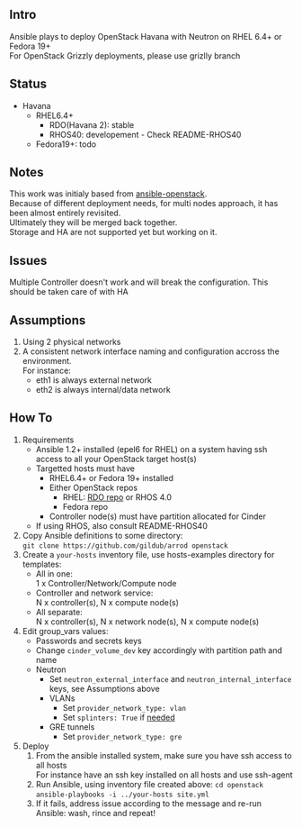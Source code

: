 Intro
-----
Ansible plays to deploy OpenStack Havana with Neutron on RHEL 6.4+ or Fedora 19+  
For OpenStack Grizzly deployments, please use grizlly branch

Status
------
* Havana
  * RHEL6.4+
    * RDO(Havana 2): stable
    * RHOS40: developement - Check README-RHOS40
  * Fedora19+: todo

Notes
-----
This work was initialy based from [ansible-openstack](https://github.com/ansible/ansible-redhat-openstack).  
Because of different deployment needs, for multi nodes approach, it has been almost entirely revisited.  
Ultimately they will be merged back together.  
Storage and HA are not supported yet but working on it.

Issues
------
Multiple Controller doesn't work and will break the configuration. 
This should be taken care of with HA

Assumptions
-----------
  1. Using 2 physical networks
  2. A consistent network interface naming and configuration accross the environment.  
     For instance:
     * eth1 is always external network 
     * eth2 is always internal/data network 

How To
------
  1.  Requirements
      * Ansible 1.2+ installed (epel6 for RHEL) on a system having ssh access to all your OpenStack target host(s)
      * Targetted hosts must have
        * RHEL6.4+ or Fedora 19+ installed
        * Either OpenStack repos
          * RHEL: [RDO repo](repos.fedorapeople.org/repos/openstack/) or RHOS 4.0
          * Fedora repo
        * Controller node(s) must have partition allocated for Cinder
      * If using RHOS, also consult README-RHOS40
  2. Copy Ansible definitions to some directory:  
     `git clone https://github.com/gildub/arrod openstack`
  3. Create a `your-hosts` inventory file, use hosts-examples directory for templates:
     * All in one:  
       1 x Controller/Network/Compute node 
     * Controller and network service:  
       N x controller(s), N x compute node(s)
     * All separate:  
       N x controller(s), N x network node(s), N x compute node(s)
  4. Edit group_vars values:
     * Passwords and secrets keys
     * Change `cinder_volume_dev` key accordingly with partition path and name
     * Neutron
       * Set `neutron_external_interface` and `neutron_internal_interface` keys, see Assumptions above
       * VLANs
         * Set `provider_network_type: vlan`
         * Set `splinters: True` if [needed](https://access.redhat.com/site/articles/289823)
       * GRE tunnels
         * Set `provider_network_type: gre`
  5. Deploy
     1. From the ansible installed system, make sure you have ssh access to all hosts  
        For instance have an ssh key installed on all hosts and use ssh-agent
     2. Run Ansible, using inventory file created above:
        `cd openstack`  
        `ansible-playbooks -i ../your-hosts site.yml`
     3. If it fails, address issue according to the message and re-run Ansible: wash, rince and repeat!

